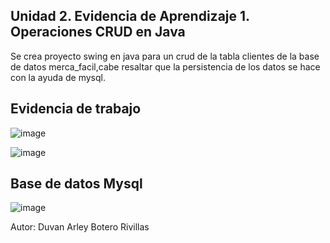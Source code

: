 ## Unidad 2. Evidencia de Aprendizaje 1. Operaciones CRUD en Java

Se crea proyecto swing en java para un crud de la tabla clientes de la base de datos merca_facil,cabe resaltar que la persistencia de los datos
se hace con la ayuda de mysql.

## Evidencia de trabajo
![image](https://user-images.githubusercontent.com/96325513/171033581-0b659a9d-58e2-4c6f-81c3-a16bf6007489.png)

![image](https://user-images.githubusercontent.com/96325513/171050243-25da218a-1c94-4c6d-8153-8d50442ebf96.png)

## Base de datos Mysql
![image](https://user-images.githubusercontent.com/96325513/171050295-d3834913-db87-45b6-a52e-b73f4fd09d07.png)

Autor: Duvan Arley Botero Rivillas
